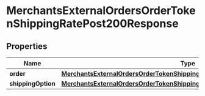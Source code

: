 
# MerchantsExternalOrdersOrderTokenShippingRatePost200Response

## Properties
Name | Type | Description | Notes
------------ | ------------- | ------------- | -------------
**order** | [**MerchantsExternalOrdersOrderTokenShippingRatePost200ResponseOrder**](MerchantsExternalOrdersOrderTokenShippingRatePost200ResponseOrder.md) |  |  [optional]
**shippingOption** | [**MerchantsExternalOrdersOrderTokenShippingRatePost200ResponseShippingOption**](MerchantsExternalOrdersOrderTokenShippingRatePost200ResponseShippingOption.md) |  |  [optional]



